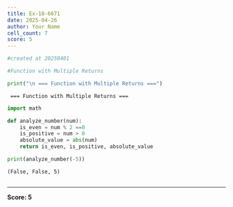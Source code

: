 ```yaml
---
title: Ex-18-6671
date: 2025-04-26
author: Your Name
cell_count: 7
score: 5
---
```


```python
#created at 20250401
```


```python
#Function with Multiple Returns
```


```python
print("\n === Function with Multiple Returns ===")
```

    
     === Function with Multiple Returns ===



```python
import math
```


```python
def analyze_number(num):
    is_even = num % 2 ==0
    is_positive = num > 0
    absolute_value = abs(num)
    return is_even, is_positive, absolute_value
```


```python
print(analyze_number(-5))
```

    (False, False, 5)



```python

```


---
**Score: 5**